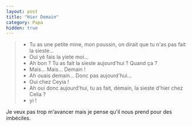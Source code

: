 ```yaml
---
layout: post
title: "Hier Demain"
category: Papa
hidden: true
---
```


> - Tu as une petite mine, mon poussin, on dirait que tu n'as pas fait la sieste…
> - Oui yé fais la yiete moi…
> - Ah bon ? Tu as fait la sieste aujourd'hui ? Quand ça ?
> - Mais… Mais… Demain !
> - Ah ouais demain… Donc pas aujourd'hui…
> - Oui chez Ceyia !
> - Ah oui donc aujourd'hui, tu as fait, demain, la sieste d'hier chez Celia ?
> - yi !

Je veux pas trop m'avancer mais je pense qu'il nous prend pour des imbéciles.

